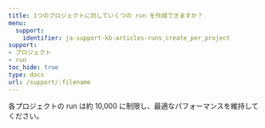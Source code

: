 ```yaml
---
title: 1つのプロジェクトに対していくつの run を作成できますか？
menu:
  support:
    identifier: ja-support-kb-articles-runs_create_per_project
support:
- プロジェクト
- run
toc_hide: true
type: docs
url: /support/:filename
---
```


各プロジェクトの run は約 10,000 に制限し、最適なパフォーマンスを維持してください。